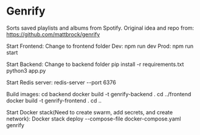 # Genrify
Sorts saved playlists and albums from Spotify.
Original idea and repo from: https://github.com/mattbrock/genrify

Start Frontend:
Change to frontend folder
Dev: npm run dev
Prod: npm run start

Start Backend:
Change to backend folder
pip install -r requirements.txt
python3 app.py

Start Redis server:
redis-server --port 6376

Build images:
cd backend
docker build -t genrify-backend .
cd ../frontend
docker build -t genrify-frontend .
cd ..

Start Docker stack(Need to create swarm, add secrets, and create network):
Docker stack deploy --compose-file docker-compose.yaml genrify
